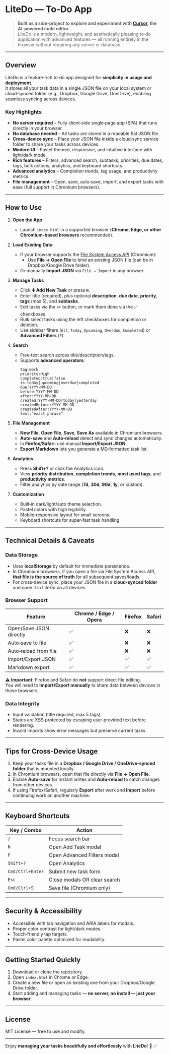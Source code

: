 # LiteDo — To‑Do App

> **Built as a side‑project to explore and experiment with [Cursor](https://cursor.sh), the AI‑powered code editor.**  
> LiteDo is a modern, lightweight, and aesthetically pleasing to‑do application with advanced features — all running entirely in the browser without requiring any server or database.

---

## Overview

LiteDo is a feature‑rich to‑do app designed for **simplicity in usage and deployment**.  
It stores all your task data in a single JSON file on your local system or cloud‑synced folder (e.g., Dropbox, Google Drive, OneDrive), enabling seamless syncing across devices.

### Key Highlights

- **No server required** – Fully client‑side single‑page app (SPA) that runs directly in your browser.
- **No database needed** – All tasks are stored in a readable flat JSON file.
- **Cross‑device sync** – Place your JSON file inside a cloud‑sync service folder to share your tasks across devices.
- **Modern UI** – Pastel‑themed, responsive, and intuitive interface with light/dark mode.
- **Rich features** – Filters, advanced search, subtasks, priorities, due dates, tags, bulk actions, analytics, and keyboard shortcuts.
- **Advanced analytics** – Completion trends, tag usage, and productivity metrics.
- **File management** – Open, save, auto‑save, import, and export tasks with ease (full support in Chromium browsers).

---

## How to Use

1. **Open the App**
   - Launch `index.html` in a supported browser (**Chrome, Edge, or other Chromium‑based browsers** recommended).

2. **Load Existing Data**
   - If your browser supports the [File System Access API](https://developer.mozilla.org/en-US/docs/Web/API/File_System_Access_API) (Chromium):
     - Use **File → Open File** to bind an existing JSON file (can be in Dropbox/Google Drive folder).
   - Or manually **Import JSON** via `File → Import` in any browser.

3. **Manage Tasks**
   - Click **➕ Add New Task** or press **`N`**.
   - Enter title (required), plus optional **description**, **due date**, **priority**, **tags** (max 5), and **subtasks**.
   - Edit tasks via the ✏️ button, or mark them done via the ✅ checkboxes.
   - Bulk select tasks using the left checkboxes for completion or deletion.
   - Use sidebar filters (`All`, `Today`, `Upcoming`, `Overdue`, `Completed`) or **Advanced Filters** (`F`).

4. **Search**
   - Free‑text search across title/description/tags.
   - Supports **advanced operators**:
     ```
     tag:work
     priority:High
     completed:true|false
     is:today|upcoming|overdue|completed
     due:YYYY-MM-DD
     before:YYYY-MM-DD
     after:YYYY-MM-DD
     created:YYYY-MM-DD|today|yesterday
     createdBefore:YYYY-MM-DD
     createdAfter:YYYY-MM-DD
     text:"exact phrase"
     ```

5. **File Management**
   - **New File**, **Open File**, **Save**, **Save As** available in Chromium browsers.
   - **Auto‑save** and **Auto‑reload** detect and sync changes automatically.
   - In **Firefox/Safari**: use manual **Import/Export JSON**.
   - **Export Markdown** lets you generate a MD‑formatted task list.

6. **Analytics**
   - Press **Shift+?** or click the Analytics icon.
   - View **priority distribution**, **completion trends**, **most used tags**, and **productivity metrics**.
   - Filter analytics by date range (**7d**, **30d**, **90d**, **1y**, or custom).

7. **Customization**
   - Built‑in dark/light/auto theme selection.
   - Pastel colors with high legibility.
   - Mobile‑responsive layout for small screens.
   - Keyboard shortcuts for super‑fast task handling.

---

## Technical Details & Caveats

### Data Storage
- Uses **localStorage** by default for immediate persistence.
- In Chromium browsers, if you open a file via File System Access API, **that file is the source of truth** for all subsequent saves/loads.
- For cross‑device sync, place your JSON file in a **cloud‑synced folder** and open it in LiteDo on all devices.

### Browser Support

| Feature                  | Chrome / Edge / Opera | Firefox | Safari |
| ------------------------ | --------------------- | ------- | ------ |
| Open/Save JSON directly  | ✅                     | ❌      | ❌     |
| Auto‑save to file        | ✅                     | ❌      | ❌     |
| Auto‑reload from file    | ✅                     | ❌      | ❌     |
| Import/Export JSON       | ✅                     | ✅      | ✅     |
| Markdown export          | ✅                     | ✅      | ✅     |

⚠ **Important:** Firefox and Safari do **not** support direct file editing.  
You will need to **Import/Export manually** to share data between devices in those browsers.

### Data Integrity
- Input validation (title required, max 5 tags).
- States are XSS‑protected by escaping user‑provided text before rendering.
- Invalid imports show error messages but preserve current tasks.

---

## Tips for Cross‑Device Usage
1. Keep your tasks file in a **Dropbox / Google Drive / OneDrive‑synced folder** that is mounted locally.
2. In Chromium browsers, open that file directly via **File → Open File**.
3. Enable **Auto‑save** for instant writes and **Auto‑reload** to catch changes from other devices.
4. If using Firefox/Safari, regularly **Export** after work and **Import** before continuing work on another machine.

---

## Keyboard Shortcuts

| Key / Combo        | Action                                |
| ------------------ | ------------------------------------- |
| `/`                | Focus search bar                      |
| `N`                | Open Add Task modal                   |
| `F`                | Open Advanced Filters modal           |
| `Shift+?`          | Open Analytics                        |
| `Cmd/Ctrl+Enter`   | Submit new task form                   |
| `Esc`              | Close modals OR clear search          |
| `Cmd/Ctrl+S`       | Save file (Chromium only)              |

---

## Security & Accessibility
- Accessible with tab navigation and ARIA labels for modals.
- Proper color contrast for light/dark modes.
- Touch‑friendly tap targets.
- Pastel color palette optimized for readability.

---

## Getting Started Quickly

1. Download or clone the repository.
2. Open `index.html` in Chrome or Edge.
3. Create a new file or open an existing one from your Dropbox/Google Drive folder.
4. Start adding and managing tasks — **no server, no install — just your browser**.

---

## License
MIT License — free to use and modify.

---

Enjoy **managing your tasks beautifully and effortlessly** with **LiteDo**! 🎨 ✅

